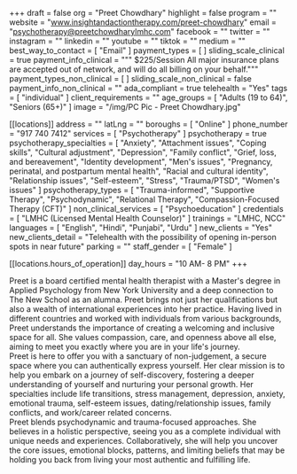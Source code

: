 +++
draft = false
org = "Preet Chowdhary"
highlight = false
program = ""
website = "www.insightandactiontherapy.com/preet-chowdhary"
email = "psychotherapy@preetchowdharylmhc.com"
facebook = ""
twitter = ""
instagram = ""
linkedin = ""
youtube = ""
tiktok = ""
medium = ""
best_way_to_contact = [ "Email" ]
payment_types = [ ]
sliding_scale_clinical = true
payment_info_clinical = """
$225/Session
All major insurance plans are accepted out of network, and will do all billing on your behalf."""
payment_types_non_clinical = [ ]
sliding_scale_non_clinical = false
payment_info_non_clinical = ""
ada_compliant = true
telehealth = "Yes"
tags = [ "individual" ]
client_requirements = ""
age_groups = [ "Adults (19 to 64)", "Seniors (65+)" ]
image = "/img/PC Pic - Preet Chowdhary.jpg"

[[locations]]
address = ""
latLng = ""
boroughs = [ "Online" ]
phone_number = "917 740 7412"
services = [ "Psychotherapy" ]
psychotherapy = true
psychotherapy_specialties = [
  "Anxiety",
  "Attachment issues",
  "Coping skills",
  "Cultural adjustment",
  "Depression",
  "Family conflict",
  "Grief, loss, and bereavement",
  "Identity development",
  "Men's issues",
  "Pregnancy, perinatal, and postpartum mental health",
  "Racial and cultural identity",
  "Relationship issues",
  "Self-esteem",
  "Stress",
  "Trauma/PTSD",
  "Women's issues"
]
psychotherapy_types = [
  "Trauma-informed",
  "Supportive Therapy",
  "Psychodynamic",
  "Relational Therapy",
  "Compassion-Focused Therapy (CFT)"
]
non_clinical_services = [ "Psychoeducation" ]
credentials = [ "LMHC (Licensed Mental Health Counselor)" ]
trainings = "LMHC, NCC"
languages = [ "English", "Hindi", "Punjabi", "Urdu" ]
new_clients = "Yes"
new_clients_detail = "Telehealth with the possibility of opening in-person spots in near future"
parking = ""
staff_gender = [ "Female" ]

  [[locations.hours_of_operation]]
  day_hours = "10 AM- 8 PM"
+++

Preet is a board certified mental health therapist with a Master's degree in Applied Psychology from New York University and a deep connection to The New School as an alumna. Preet brings not just her qualifications but also a wealth of international experiences into her practice. Having lived in different countries and worked with individuals from various backgrounds, Preet understands the importance of creating a welcoming and inclusive space for all. She values compassion, care, and openness above all else, aiming to meet you exactly where you are in your life's journey. <br>
Preet is here to offer you with a sanctuary of non-judgement, a secure space where you can authentically express yourself. Her clear mission is to help you embark on a journey of self-discovery, fostering a deeper understanding of yourself and nurturing your personal growth. Her specialties include life transitions, stress management, depression, anxiety, emotional trauma, self-esteem issues, dating/relationship issues, family conflicts, and work/career related concerns. <br>
Preet blends psychodynamic and trauma-focused approaches. She believes in a holistic perspective, seeing you as a complete individual with unique needs and experiences. Collaboratively, she will help you uncover the core issues, emotional blocks, patterns, and limiting beliefs that may be holding you back from living your most authentic and fulfilling life. <br>
